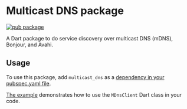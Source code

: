 # Multicast DNS package

[![pub package](https://img.shields.io/pub/v/multicast_dns.svg)](
https://pub.dartlang.org/packages/multicast_dns)

A Dart package to do service discovery over multicast DNS (mDNS), Bonjour, and Avahi.

## Usage

To use this package, add `multicast_dns` as a
[dependency in your pubspec.yaml file](https://pub.dev/packages/multicast_dns/install).

[The example](https://pub.dev/packages/multicast_dns/example) demonstrates how
to use the `MDnsClient` Dart class in your code.
